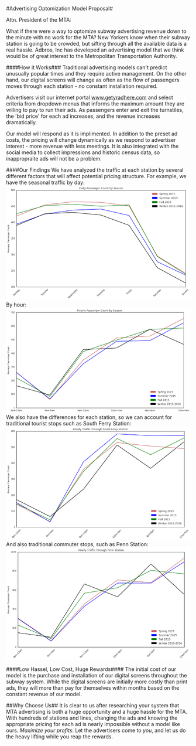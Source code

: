 
#Advertising Optomization Model Proposal#

Attn. President of the MTA:

What if there were a way to optomize subway advertising revenue down to the minute with no work for the MTA? New Yorkers know when their subway station is going to be crowded, but sifting through all the available data is a real hassle. 
Adbros, Inc has developed an advertising model that we think would be of great interest to the Metropolitan Transportation Authority.

####How it Works###
Traditional advertising models can't predict unusually popular times and they require active management. On the other hand, our digital screens will change as often as the flow of passengers moves through each station - no constant installation required. 

Advertisers visit our internet portal www.getyradhere.com and select criteria from dropdown menus that informs the maximum amount they are willing to pay to run their ads. As passengers enter and exit the turnstiles, the 'bid price' for each ad increases, and the revenue increases dramatically. 

Our model will respond as it is implimented. In addition to the preset ad costs, the pricing will change dynamically as we respond to advertiser interest - more revenue with less meetings. It is also integrated with the social media to collect impressions and historic census data, so inappropraite ads will not be a problem.

####Our Findings
We have analyzed the traffic at each station by several different factors that will affect potential pricing structure. For example, we have the seasonal traffic by day:
![Daily Traffic by Season](/plots/daily_season.png)
By hour:
![Hourly Traffic by Season](/plots/hourly_season.png)
We also have the differences for each station, so we can account for traditional tourist stops such as South Ferry Station:
![South Ferry Station by Season](/plots/ferry_hourly.png)
And also traditional commuter stops, such as Penn Station:
![Penn Station by Season](/plots/penn_hourly.png)

####Low Hassel, Low Cost, Huge Rewards####
The initial cost of our model is the purchase and installation of our digital screens throughout the subway system. While the digital screens are initially more costly than print ads, they will more than pay for themselves within months based on the constant revenue of our model. 

##Why Choose Us##
It is clear to us after researching your system that MTA advertising is both a huge opportunity and a huge hassle for the MTA. With hundreds of stations and lines, changing the ads and knowing the appropriate pricing for each ad is nearly impossible without a model like ours. _Maximize your profits_: Let the advertisers come to _you_, and let us do the heavy lifting while you reap the rewards.
